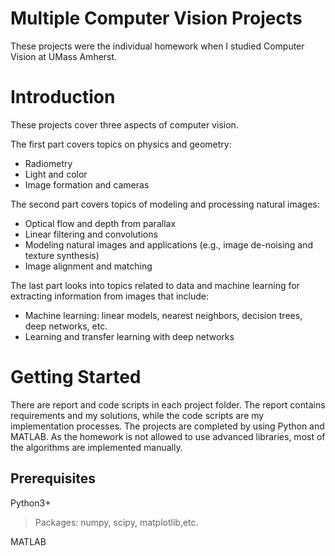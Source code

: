 ﻿# Multiple Computer Vision Projects

These projects were the individual homework when I studied Computer Vision at UMass Amherst.

# Introduction

These projects cover three aspects of computer vision.

The first part covers topics on physics and geometry:
 - Radiometry
 - Light and color
 - Image formation and cameras

The second part covers topics of modeling and processing natural images:
 - Optical flow and depth from parallax
 - Linear filtering and convolutions
 - Modeling natural images and applications (e.g., image de-noising and texture synthesis)
 - Image alignment and matching

The last part looks into topics related to data and machine learning for extracting information from images that include:
 - Machine learning: linear models, nearest neighbors, decision trees, deep networks, etc.
 - Learning and transfer learning with deep networks


# Getting Started
There are report and code scripts in each project folder. The report contains requirements and my solutions, while the code scripts are my implementation processes. The projects are completed by using Python and MATLAB. As the homework is not allowed to use advanced libraries, most of the algorithms are implemented manually.  

## Prerequisites

Python3+  
> Packages: numpy, scipy, matplotlib,etc. 

MATLAB


